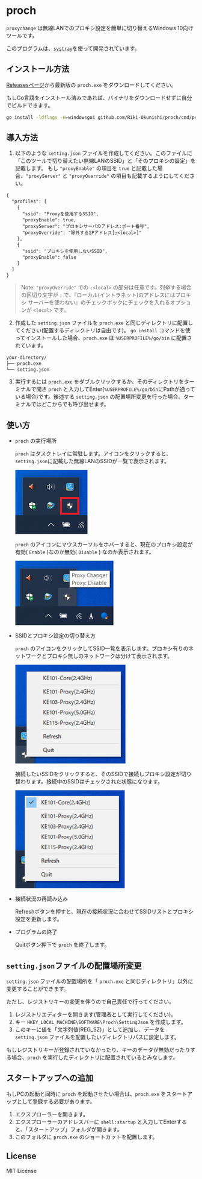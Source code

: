 # proch

`proxychange` は無線LANでのプロキシ設定を簡単に切り替えるWindows 10向けツールです。

このプログラムは、[`systray`](https://github.com/getlantern/systray)を使って開発されています。

## インストール方法

[Releasesページ](https://github.com/Riki-Okunishi/proch/releases)から最新版の `proch.exe` をダウンロードしてください。

もしGo言語をインストール済みであれば、バイナリをダウンロードせずに自分でビルドできます。

```bash
go install -ldflags -H=windowsgui github.com/Riki-Okunishi/proch/cmd/proch@latest
```

## 導入方法

1. 以下のような `setting.json` ファイルを作成してください。このファイルに「このツールで切り替えたい無線LANのSSID」と「そのプロキシの設定」を記載します。
   もし `"proxyEnable"` の項目を `true` と記載した場合、`"proxyServer"` と `"proxyOverride"` の項目も記載するようにしてください。

```json: setting.json
{
  "profiles": [
    {
      "ssid": "Proxyを使用するSSID",
      "proxyEnable": true,
      "proxyServer": "プロキシサーバのアドレス:ポート番号",
      "proxyOverride": "除外するIPアドレス[;<local>]"
    },
    {
      "ssid": "プロキシを使用しないSSID",
      "proxyEnable": false
    }
  ]
}
```

> Note: `"proxyOverride"` での `;<local>` の部分は任意です。列挙する場合の区切り文字が `;` で、『ローカル(イントラネット)のアドレスにはプロキシ サーバーを使わない』のチェックボックにチェックを入れるオプションが `<local>` です。

2. 作成した `setting.json` ファイルを `proch.exe` と同じディレクトリに配置してください(配置するディレクトリは自由です)。
   `go install` コマンドを使ってインストールした場合、`proch.exe` は `%USERPROFILE%/go/bin` に配置されています。

```
your-directory/
├── proch.exe
└── setting.json
```

3. 実行するには `proch.exe` をダブルクリックするか、そのディレクトリをターミナルで開き `proch` と入力してEnter(`%USERPROFILE%/go/bin`にPathが通っている場合)です。後述する `setting.json` の配置場所変更を行った場合、ターミナルではどこからでも呼び出せます。

## 使い方

+ `proch` の実行場所
  
  `proch` はタスクトレイに常駐します。アイコンをクリックすると、`setting.json`に記載した無線LANのSSIDが一覧で表示されます。

    ![proch_icon](./img/in_tray.png)

  `proch` のアイコンにマウスカーソルをホバーすると、現在のプロキシ設定が有効( `Enable` )なのか無効( `Disable` ) なのか表示されます。

    ![proch_hover](./img/hover.png)

+ SSIDとプロキシ設定の切り替え方
  
  `proch` のアイコンをクリックしてSSID一覧を表示します。プロキシ有りのネットワークとプロキシ無しのネットワークは分けて表示されます。

    ![proch_menu](./img/ssid_list.png)

  接続したいSSIDをクリックすると、そのSSIDで接続しプロキシ設定が切り替わります。接続中のSSIDはチェックされた状態になります。

    ![checked](./img/checked.png)

+ 接続状況の再読み込み

  Refreshボタンを押すと、現在の接続状況に合わせてSSIDリストとプロキシ設定を更新します。

+ プログラムの終了

  Quitボタン押下で `proch` を終了します。


## `setting.json`ファイルの配置場所変更

`setting.json` ファイルの配置場所を「 `proch.exe` と同じディレクトリ」以外に変更することができます。

ただし、レジストリキーの変更を伴うので自己責任で行ってください。

1. レジストリエディターを開きます(管理者として実行してください)。
2. キー `HKEY_LOCAL_MACHINE\SOFTWARE\Proch\SettingJson` を作成します。
3. このキーに値を「文字列値(REG_SZ)」として追加し、データを `setting.json` ファイルを配置したいディレクトリパスに設定します。

もしレジストリキーが登録されていなかったり、キーのデータが無効だったりする場合、`proch` を実行したディレクトリに配置されているとみなします。


## スタートアップへの追加

もしPCの起動と同時に `proch` を起動させたい場合は、`proch.exe` をスタートアップとして登録する必要があります。

1. エクスプローラーを開きます。
2. エクスプローラーのアドレスバーに `shell:startup` と入力してEnterすると、「スタートアップ」フォルダが開きます。
3. このフォルダに `proch.exe` のショートカットを配置します。

##  License
MIT License

